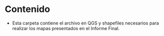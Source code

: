 # Contenido
* Esta carpeta contiene el archivo en QGS y shapefiles necesarios para realizar los mapas presentados en el Informe Final.
